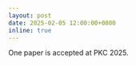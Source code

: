 ```yaml
---
layout: post
date: 2025-02-05 12:00:00+0800
inline: true
---
```


One paper is accepted at PKC 2025.